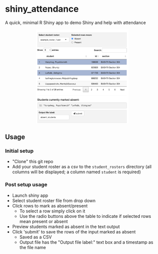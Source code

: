 # shiny_attendance

A quick, minimal R Shiny app to demo Shiny and help with attendance

<p align='center'>
  <img src='readme/app_screenshot.png' width=60%>
</p>

## Usage

### Initial setup

* "Clone" this git repo
* Add your student roster as a csv to the `student_rosters` directory (all columns will be displayed; a column named `student` is required)

### Post setup usage

* Launch shiny app
* Select student roster file from drop down
* Click rows to mark as absent/present
  * To select a row simply click on it
  * Use the radio buttons above the table to indicate if selected rows mean present or absent
* Preview students marked as absent in the text output
* Click 'submit' to save the rows of the input marked as absent
  * Saved as a CSV
  * Output file has the "Output file label:" text box and a timestamp as the file name
